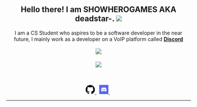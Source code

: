 <h2 align="center">
    Hello there! I am <strong>SHOWHEROGAMES AKA deadstar-</strong>. <img src="https://raw.githubusercontent.com/MartinHeinz/MartinHeinz/master/wave.gif" width="30px">
</h2>
<p align="center">
    I am a CS Student who aspires to be a software developer in the near future, I mainly work as a developer on a VoIP platform called <strong> <a href="https://discord.com">Discord</a></strong>
<br>
<br>
<a href="https://github.com/SHOWHEROGAMES">
        <img src="https://komarev.com/ghpvc/?username=SHOWHEROGAMES&color=red" />
  </a> 
<br>
<br>
<a href="https://discord.com/users/839174095727886386">
        <img src="https://lanyard-profile-readme.vercel.app/api/839174095727886386?idleMessage=%22May%20The%20Code%20Be%20With%20you%22&borderRadius=25px" />
    </a>
</p>
&nbsp;
<p align="center">
    <a href="https://github.com/SHOWHEROGAMES/">
        <img src="./assets/github-solid.png" width="25px" />
    </a>
    &nbsp;
    <a href="https://discord.com/users/839174095727886386">
        <img src="./assets/discord-solid.png" width="25px" />
    </a>
    &nbsp;
<hr/>


